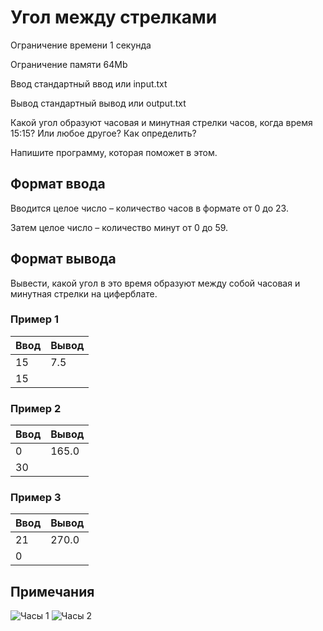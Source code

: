 # Угол между стрелками

Ограничение времени	1 секунда

Ограничение памяти	64Mb

Ввод	стандартный ввод или input.txt

Вывод	стандартный вывод или output.txt

Какой угол образуют часовая и минутная стрелки часов, когда время 15:15? 
Или любое другое? Как определить?

Напишите программу, которая поможет в этом.

## Формат ввода
Вводится целое число – количество часов в формате от 0 до 23.

Затем целое число – количество минут от 0 до 59.

## Формат вывода
Вывести, какой угол в это время образуют между собой часовая и минутная стрелки 
на циферблате.

### Пример 1

| Ввод | Вывод |
|------|-------|
| 15   | 7.5   |
| 15   |       |

### Пример 2

| Ввод | Вывод |
|------|-------|
| 0    | 165.0 |
| 30   |       |
### Пример 3

| Ввод | Вывод |
|------|-------|
| 21   | 270.0 |
| 0    |       |

## Примечания
![Часы 1](https://contest.yandex.ru/testsys/statement-image?imageId=0b819ab3701131f5319ea95c6dc44814f9f3ad9568e5557bde1aad4d06ea6c20)
![Часы 2](https://contest.yandex.ru/testsys/statement-image?imageId=770cc887cf01b6e590d4f18bee73bea744e8d8bb4e2c261a4e25843bf7172f7c)